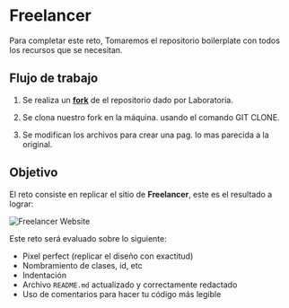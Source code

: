 # Freelancer

Para completar este reto, Tomaremos el repositorio boilerplate con todos los recursos que se necesitan.

## Flujo de trabajo

1. Se realiza un [**fork**](https://gist.github.com/ivandevp/1de47ae69a5e139a6622d78c882e1f74)
   de el  repositorio dado por Laboratoria.

2. Se clona nuestro fork en la máquina. usando el comando GIT CLONE.

3. Se modifican los archivos para crear una pag. lo mas parecida a la original.


## Objetivo

El reto consiste en replicar el sitio de **Freelancer**, este es el resultado
a lograr:

![Freelancer Website](docs/fullpage.png)

Este reto será evaluado sobre lo siguiente:

* Pixel perfect (replicar el diseño con exactitud)
* Nombramiento de clases, id, etc
* Indentación
* Archivo `README.md` actualizado y correctamente redactado
* Uso de comentarios para hacer tu código más legible
